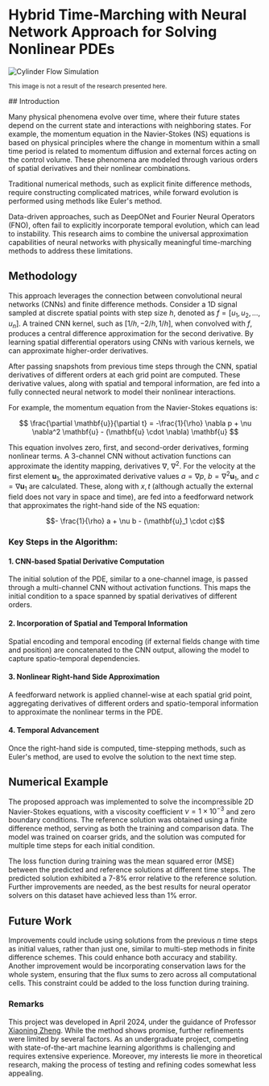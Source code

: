# Hybrid Time-Marching with Neural Network Approach for Solving Nonlinear PDEs 
![Cylinder Flow Simulation](https://github.com/user-attachments/assets/bb4551ae-25c8-45bc-946f-128cd005efa8)

<p><sub>This image is not a result of the research presented here.</sub></p>
## Introduction

Many physical phenomena evolve over time, where their future states depend on the current state and interactions with neighboring states. For example, the momentum equation in the Navier-Stokes (NS) equations is based on physical principles where the change in momentum within a small time period is related to momentum diffusion and external forces acting on the control volume. These phenomena are modeled through various orders of spatial derivatives and their nonlinear combinations.

Traditional numerical methods, such as explicit finite difference methods, require constructing complicated matrices, while forward evolution is performed using methods like Euler's method.

Data-driven approaches, such as DeepONet and Fourier Neural Operators (FNO), often fail to explicitly incorporate temporal evolution, which can lead to instability. This research aims to combine the universal approximation capabilities of neural networks with physically meaningful time-marching methods to address these limitations.

## Methodology

This approach leverages the connection between convolutional neural networks (CNNs) and finite difference methods. Consider a 1D signal sampled at discrete spatial points with step size $h$, denoted as $f = [u_1, u_2, \dots, u_n]$. A trained CNN kernel, such as $[1/h, -2/h, 1/h]$, when convolved with $f$, produces a central difference approximation for the second derivative. By learning spatial differential operators using CNNs with various kernels, we can approximate higher-order derivatives. 

After passing snapshots from previous time steps through the CNN, spatial derivatives of different orders at each grid point are computed. These derivative values, along with spatial and temporal information, are fed into a fully connected neural network to model their nonlinear interactions.

For example, the momentum equation from the Navier-Stokes equations is:

$$
\frac{\partial \mathbf{u}}{\partial t} = -\frac{1}{\rho} \nabla p + \nu \nabla^2 \mathbf{u} - (\mathbf{u} \cdot \nabla) \mathbf{u}
$$

This equation involves zero, first, and second-order derivatives, forming nonlinear terms. A 3-channel CNN without activation functions can approximate the identity mapping, derivatives $\nabla$, $\nabla^2$. For the velocity at the first element $\mathbf{u}_1$, the approximated derivative values $a = \nabla p$, $b = \nabla^2 \mathbf{u}_1$, and $c =  \nabla \mathbf{u}_1$ are calculated. These, along with $x,t$ (although actually the external field does not vary in space and time), are fed into a feedforward network that approximates the right-hand side of the NS equation:

$$- \frac{1}{\rho} a + \nu b - (\mathbf{u}_1 \cdot c)$$

### Key Steps in the Algorithm:

#### 1. CNN-based Spatial Derivative Computation
The initial solution of the PDE, similar to a one-channel image, is passed through a multi-channel CNN without activation functions. This maps the initial condition to a space spanned by spatial derivatives of different orders.

#### 2. Incorporation of Spatial and Temporal Information
Spatial encoding and temporal encoding (if external fields change with time and position) are concatenated to the CNN output, allowing the model to capture spatio-temporal dependencies.

#### 3. Nonlinear Right-hand Side Approximation
A feedforward network is applied channel-wise at each spatial grid point, aggregating derivatives of different orders and spatio-temporal information to approximate the nonlinear terms in the PDE.

#### 4. Temporal Advancement
Once the right-hand side is computed, time-stepping methods, such as Euler's method, are used to evolve the solution to the next time step.

## Numerical Example

The proposed approach was implemented to solve the incompressible 2D Navier-Stokes equations, with a viscosity coefficient $\nu = 1 \times 10^{-3}$ and zero boundary conditions. The reference solution was obtained using a finite difference method, serving as both the training and comparison data. The model was trained on coarser grids, and the solution was computed for multiple time steps for each initial condition.

The loss function during training was the mean squared error (MSE) between the predicted and reference solutions at different time steps. The predicted solution exhibited a 7-8% error relative to the reference solution. Further improvements are needed, as the best results for neural operator solvers on this dataset have achieved less than 1% error.

## Future Work

Improvements could include using solutions from the previous $n$ time steps as initial values, rather than just one, similar to multi-step methods in finite difference schemes. This could enhance both accuracy and stability. Another improvement would be incorporating conservation laws for the whole system, ensuring that the flux sums to zero across all computational cells. This constraint could be added to the loss function during training.

### Remarks

This project was developed in April 2024, under the guidance of Professor [Xiaoning Zheng](https://scholar.google.com/citations?user=rXW31d8AAAAJ&hl=zh-CN). While the method shows promise, further refinements were limited by several factors. As an undergraduate project, competing with state-of-the-art machine learning algorithms is challenging and requires extensive experience. Moreover, my interests lie more in theoretical research, making the process of testing and refining codes somewhat less appealing.
